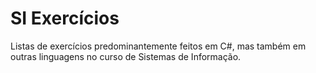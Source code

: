 # SI Exercícios
Listas de exercícios predominantemente feitos em C#, mas também em outras linguagens no curso de Sistemas de Informação.
